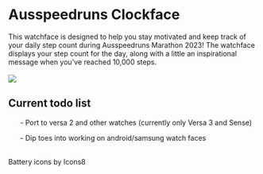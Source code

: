 <h1>Ausspeedruns Clockface</h1>
This watchface is designed to help you stay motivated and keep track of your daily step count during Ausspeedruns Marathon 2023!
The watchface displays your step count for the day, along with a little an inspirational message when you've reached 10,000 steps.<br>
<br>
<img src="https://user-images.githubusercontent.com/67038994/227756865-0c717801-6eb8-4998-9ee8-6ab87e60ffc9.png"/>
<br>
<h2>Current todo list</h2>
<ul>- Port to versa 2 and other watches (currently only Versa 3 and Sense)</ul>
<ul>- Dip toes into working on android/samsung watch faces</ul>
<br>Battery icons by Icons8
